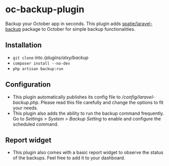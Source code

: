 # oc-backup-plugin
Backup your October app in seconds.
This plugin adds [spatie/laravel-backup](https://github.com/freekmurze/laravel-backup) package to October for simple backup functionalities.

## Installation
* `git clone` into */plugins/alxy/backup*
* `composer install --no-dev`
* `php artisan backup:run`

## Configuration
* This plugin automatically publishes its config file to */config/laravel-backup.php*. Please read this file carefully and change the options to fit your needs.
* This plugin also adds the ability to run the backup command frequently. Go to *Settings > System > Backup Setting* to enable and configure the scheduled command.

## Report widget
* This plugin also comes with a basic report widget to observe the status of the backups. Feel free to add it to your dashboard.
